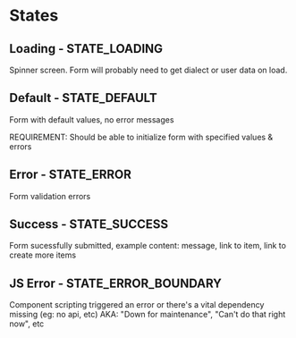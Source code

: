 # States

## Loading - STATE_LOADING

Spinner screen. Form will probably need to get dialect or user data on load.

## Default - STATE_DEFAULT

Form with default values, no error messages

REQUIREMENT: Should be able to initialize form with specified values & errors

## Error - STATE_ERROR

Form validation errors

## Success - STATE_SUCCESS

Form sucessfully submitted, example content: message, link to item, link to create more items

## JS Error - STATE_ERROR_BOUNDARY

Component scripting triggered an error or there's a vital dependency missing (eg: no api, etc)
AKA: "Down for maintenance", "Can't do that right now", etc
